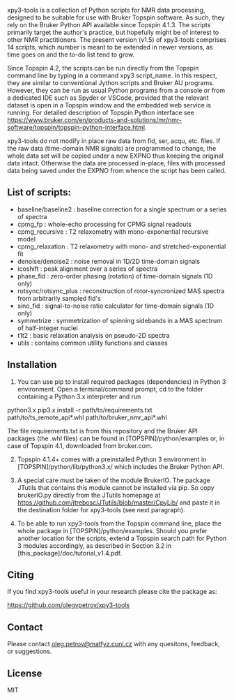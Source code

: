 xpy3-tools is a collection of Python scripts for NMR data processing, designed to be suitable for use with Bruker Topspin software. As such, they rely on the Bruker Python API available since Topspin 4.1.3. The scripts primarily target the author's practice, but hopefully might be of interest to other NMR practitioners. The present version (v1.5) of xpy3-tools comprises 14 scripts, which number is meant to be extended in newer versions, as time goes on and the to-do list tend to grow.

Since Topspin 4.2, the scripts can be run directly from the Topspin command line by typing in a command xpy3 script_name. In this respect, they are similar to conventional Jython scripts and Bruker AU programs. However, they can be run as usual Python programs from a console or from a dedicated IDE such as Spyder or VSCode, provided that the relevant dataset is open in a Topspin window and the embedded web service is running. For detailed description of Topspin Python interface see 
https://www.bruker.com/en/products-and-solutions/mr/nmr-software/topspin/topspin-python-interface.html. 

xpy3-tools do not modify in place raw data from fid, ser, acqu, etc. files. If the raw data (time-domain NMR signals) are programmed to change, the whole data set will be copied under a new EXPNO thus keeping the original data intact. Otherwise the data are processed in-place, files with processed data being saved under the EXPNO from whence the script has been called.

## List of scripts: 
* baseline/baseline2 : baseline correction for a single spectrum or a series of spectra
* cpmg_fp : whole-echo processing for CPMG signal readouts
* cpmg_recursive : T2 relaxometry with mono-exponential recursive model
* cpmg_relaxation : T2 relaxometry with mono- and stretched-exponential fit
* denoise/denoise2 : noise removal in 1D/2D time-domain signals
* icoshift : peak alignment over a series of spectra
* phase_fid : zero-order phasing (rotation) of time-domain signals (1D only)
* rotsync/rotsync_plus : reconstruction of rotor-syncronized MAS spectra from arbitrarily sampled fid's
* sino_fid : signal-to-noise ratio calculator for time-domain signals (1D only)
* symmetrize : symmetrization of spinning sidebands in a MAS spectrum of half-integer nuclei
* t1t2 : basic relaxation analysis on pseudo-2D spectra 
* utils : contains common utility functions and classes

## Installation
1) You can use pip to install required packages (dependencies) in Python 3 environment. Open a terminal/command prompt, cd to the folder containing a Python 3.x interpreter and run

python3.x pip3.x install -r path/to/requirements.txt path/to/ts_remote_api*.whl path/to/bruker_nmr_api*.whl

The file requirements.txt is from this repository and the Bruker API packages (the .whl files) can be found in [TOPSPIN]/python/examples or, in case of Topspin 4.1, downloaded from bruker.com. 

2) Topspin 4.1.4+ comes with a preinstalled Python 3 environment in [TOPSPIN]/python/lib/python3.x/ which includes the Bruker Python API.

3) A special care must be taken of the module BrukerIO. The package JTutils that contains this module cannot be installed via pip. So copy brukerIO.py directly from the JTutils homepage at https://github.com/jtrebosc/JTutils/blob/master/CpyLib/ and paste it in the destination folder for xpy3-tools (see next paragraph).

4) To be able to run xpy3-tools from the Topspin command line, place the whole package in [TOPSPIN]/python/examples. Should you prefer another location for the scripts, extend a Topspin search path for Python 3 modules accordingly, as described in Section 3.2 in [this_package]/doc/tutorial_v1.4.pdf.

## Citing
If you find xpy3-tools useful in your research please cite the package as:

https://github.com/olegvpetrov/xpy3-tools

## Contact
Please contact oleg.petrov@matfyz.cuni.cz with any quesitons, feedback, or suggestions.

## License
MIT



